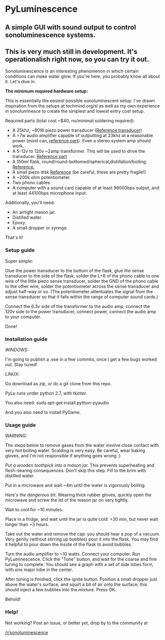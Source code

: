 # PyLuminescence

A simple GUI with sound output to control sonoluminescence systems.
---------------------
This is very much still in development. It's operationalish right now, so you can try it out.
---------------------

Sonoluminescence is an interesting phenomenon in which certain conditions can make water glow. If you're here, you probably know all about it. Let's dive in.

**The minimum required hardware setup:**

This is essentially the easiest possible sonoluminescent setup. I've drawn inspiration from the setups at techmind.org/sl as well as my own experience in sonoluminesce to create the simplest and lowest entry cost setup.

Required parts (total cost ~$40, no/minimal soldering required):

* A 25khz, ~60W piezo power transducer ([Reference transducer](http://www.ebay.com/itm/60W-25KHz-Ultrasonic-Piezoelectric-Transducer-Cleaner-Medical-Beauty-/161346061040?hash=item2590f982f0:g:9QQAAOSw3ydVzhOu)) 
* A >7w audio amplifier capable of outputting at 23khz at a reasonable power (most can, [reference part](https://www.canakit.com/5w-audio-amplifier-kit-ck153-uk153.html)). Even a stereo system amp should work.
* A 5-12v to 120v ~2amp transformer. This will be used to drive the transducer. [Reference part](http://www.mouser.com/ProductDetail/Hammond/166K6B/?qs=%2fha2pyFaduicWE%252bPDHDp88Z74tQbXOB3gxOnro9YHf4%3d)
* A 150ml flask, round/round-bottomed/spherical,distillation/boiling. [Reference.](https://www.amazon.ca/213L12-Karter-Scientific-Florence-Boiling/dp/B006VYY3UC/ref=sr_1_1?s=industrial&ie=UTF8&qid=1472616089&sr=1-1&keywords=150ml+round+bottom)
* A small piezo disk [Reference](https://www.sparkfun.com/products/10293) (be careful, these are pretty fragile!)
* A ~200k ohm potentiometer.
* Two phono cables.
* A computer with a sound card capable of at least 96000bps output, and at least 44100bps microphone input.

Additionally, you'll need:
* An airtight mason jar.
* Distilled water.
* Epoxy.
* A small dropper or syringe.

That's it!

### Setup guide ###

Super simple:

Glue the power transducer to the bottom of the flask, glue the sense transducer to the side of the flask, solder the L+R of the phono cable to one wire of the little piezo sense transducer, solder the GND of the phono cable to the other wire, solder the potentiometer across the sense transducer and adjust half-way or so. (The potentiometer attentuates the signal from the sense transducer so that it falls within the range of computer sound cards.)

Connect the 6.3v side of the transformer to the audio amp, connect the 120v side to the power transducer, connect power, connect the audio amp to your computer.

Done!

### Installation guide ###

*WINDOWS:*

I'm going to publish a .exe in a few commits, once I get a few bugs worked out. Stay tuned!

*LINUX:*

Go download as zip, or do a git clone from this repo.

PyLu runs under python 2.7, with tkinter.

You also need:
    sudo apt-get install python-pyaudio

And you also need to install PyGame.



### Usage guide ###

WARNING: 

The steps below to remove gases from the water involve close contact with very hot boiling water. Scalding is very easy. Be careful, wear baking gloves, and I'm not responsible if anything goes wrong :)

*Put a wooden toothpick into a mason jar.* This prevents superheating and flesh-searing consequences. Don't skip this step.
Fill to the brim with distilled water.

Put in a microwave and wait ~4m until the water is vigorously boiling.

*Here's the dangerous bit.* Wearing thick rubber gloves, quickly open the microwave and screw the lid of the mason jar on very tightly.

Wait to cool for ~10 minutes.

Place in a fridge, and wait until the jar is quite cold: >30 min, but never wait longer than ~3 hours.

Take out the water and remove the cap: you should hear a pop of a vacuum. Very gently (without stirring up bubbles) pour it into the flask. You may find it helpful to pour down the inside of the flask to avoid bubbles.

Turn the audio amplifier to ~10 watts. Connect your computer. Run PyLuminescence. Click the "Tune" button, and wait for the coarse and fine tuning to complete. You should see a graph with a set of side lobes form, with one major lobe in the center.

After tuning is finished, click the ignite button. Position a small dropper just above the water's surface, and squirt a bit of air onto the surface; this should inject a few bubbles into the mixture. Press OK. 

Behold!

### Help! ###

Not working? Post an issue, or better yet, drop by to the community at 

[/r/sonoluminescence](https://reddit.com/r/sonoluminescence)



